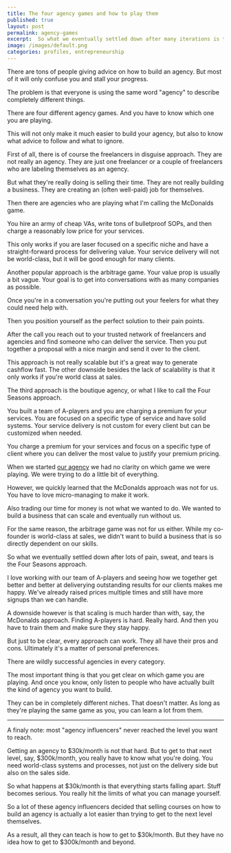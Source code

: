 ```yaml
---
title: The four agency games and how to play them
published: true
layout: post
permalink: agency-games
excerpt:  So what we eventually settled down after many iterations is the Four Seasons approach.
image: /images/default.png
categories: profiles, entrepreneurship
---
```



There are tons of people giving advice on how to build an agency. But most of it will only confuse you and stall your progress.

The problem is that everyone is using the same word "agency" to describe completely different things.

There are four different agency games. And you have to know which one you are playing.

This will not only make it much easier to build your agency, but also to know what advice to follow and what to ignore.

First of all, there is of course the freelancers in disguise approach. They are not really an agency. They are just one freelancer or a couple of freelancers who are labeling themselves as an agency. 

But what they're really doing is selling their time. They are not really building a business. They are creating an (often well-paid) job for themselves.

Then there are agencies who are playing what I'm calling the McDonalds game.

You hire an army of cheap VAs, write tons of bulletproof SOPs, and then charge a reasonably low price for your services. 

This only works if you are laser focused on a specific niche and have a straight-forward process for delivering value. Your service delivery will not be world-class, but it will be good enough for many clients.

Another popular approach is the arbitrage game. Your value prop is usually a bit vague. Your goal is to get into conversations with as many companies as possible. 

Once you're in a conversation you're putting out your feelers for what they could need help with. 

Then you position yourself as the perfect solution to their pain points.

After the call you reach out to your trusted network of freelancers and agencies and find someone who can deliver the service. Then you put together a proposal with a nice margin and send it over to the client.

This approach is not really scalable but it's a great way to generate cashflow fast. The other downside besides the lack of scalability is that it only works if you're world class at sales.

The third approach is the boutique agency, or what I like to call the Four Seasons approach.

You built a team of A-players and you are charging a premium for your services. You are focused on a specific type of service and have solid systems. Your service delivery is not custom for every client but can be customized when needed.

You charge a premium for your services and focus on a specific type of client where you can deliver the most value to justify your premium pricing.

When we started [our agency](https://sales.co) we had no clarity on which game we were playing. We were trying to do a little bit of everything. 

However, we quickly learned that the McDonalds approach was not for us. You have to love micro-managing to make it work.

Also trading our time for money is not what we wanted to do. We wanted to build a business that can scale and eventually run without us.

For the same reason, the arbitrage game was not for us either. While my co-founder is world-class at sales, we didn't want to build a business that is so directly dependent on our skills.

So what we eventually settled down after lots of pain, sweat, and tears is the Four Seasons approach.

I love working with our team of A-players and seeing how we together get better and better at deliverying outstanding results for our clients makes me happy. We've already raised prices multiple times and still have more signups than we can handle.

A downside however is that scaling is much harder than with, say, the McDonalds approach. Finding A-players is hard. Really hard. And then you have to train them and make sure they stay happy.

But just to be clear, every approach can work. They all have their pros and cons. Ultimately it's a matter of personal preferences.

There are wildly successful agencies in every category.

The most important thing is that you get clear on which game you are playing. And once you know, only listen to people who have actually built the kind of agency you want to build.

They can be in completely different niches. That doesn't matter. As long as they're playing the same game as you, you can learn a lot from them.

----

A finaly note: most "agency influencers" never reached the level you want to reach.

Getting an agency to $30k/month is not that hard. But to get to that next level, say, $300k/month, you really have to know what you're doing. You need world-class systems and processes, not just on the delivery side but also on the sales side.

So what happens at $30k/month is that everything starts falling apart. Stuff becomes serious. You really hit the limits of what you can manage yourself.

So a lot of these agency influencers decided that selling courses on how to build an agency is actually a lot easier than trying to get to the next level themselves.

As a result, all they can teach is how to get to $30k/month. But they have no idea how to get to $300k/month and beyond.









